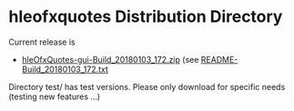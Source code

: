 # hleofxquotes Distribution Directory

Current release is
  * [hleOfxQuotes-gui-Build_20180103_172.zip](hleOfxQuotes-gui-Build_20180103_172.zip) (see [README-Build_20180103_172.txt](README-Build_20180103_172.txt)
  
 Directory test/ has test versions. Please only download for specific needs (testing new features ...)
 
